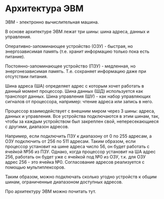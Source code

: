# Архитектура ЭВМ

ЭВМ - электронно вычислительная машина.

В основе архитектуре ЭВМ лежат три шины: шина адреса, данных и управления.

Оперативно-запоминающее устройство (ОЗУ) - быстрая, но энергозависимая память (т.е. хранит информацию только пока есть питание).

Постоянно-запоминающее устройство (ПЗУ) - медленная, но энергонезависимая память. Т.е. сохраняет информацию даже при отсутствии питания.

Шина адреса (ША) определяет адрес с которым хочет работать в данный момент процессор. Шина данных (ШД) используется как транспорт данных. Шина управления (ШУ) - как набор управляющих сигналов от процессора, например: чтение адреса или запись в него.

Процессор взаимодействует с внешним миром через 3 шины: адреса, данных и управления. Все устройства подключаются в этим шинам, так, чтобы за каждым устройством был закреплен свой, непересекающиеся с другими, диапазон адресов.

Например, если подключить ПЗУ к диапазону от 0 по 255 адресам, а ОЗУ подключить от 256 по 511 адресам. Таким образом, если процессор установит на шине адреса число 56, он будет работать с ячейкой №56 из ПЗУ. Однако, когда процессор установит на ША адрес 256, работать он будет уже с ячейкой под №0 из ОЗУ, т.к. для ОЗУ адрес 256 - это ячейка №0. Согласование адресов реализуется с помощью мультиплексоров.

Таким образом, можно подключать сколько угодно устройств к общим шинам, ограниченные диапазоном доступных адресов.

Про архитектуру ЭВМ можно почитать тут.

